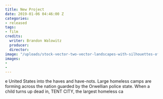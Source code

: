 ```yaml
---
title: New Project
date: 2019-01-06 04:46:00 Z
categories:
- released
tags:
- film
credits:
  writer: Brandon Walowitz
  producer: 
  director: 
image: "/uploads/stock-vector-two-vector-landscapes-with-silhouettes-of-forest-and-distant-mountain-ridges-illustration-of-632040476.jpg"
images:
- 
- 
---
```


e United States into the haves and have-nots. Large homeless camps are forming across the nation guarded by the Orwellian police state. When a child turns up dead in, TENT CITY, the largest homeless ca